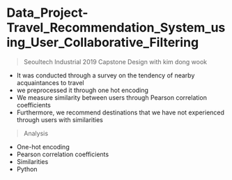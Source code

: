 # Data_Project-Travel_Recommendation_System_using_User_Collaborative_Filtering
> Seoultech Industrial 2019 Capstone Design with kim dong wook
* It was conducted through a survey on the tendency of nearby acquaintances to travel
* we preprocessed it through one hot encoding
* We measure similarity between users through Pearson correlation coefficients
* Furthermore, we recommend destinations that we have not experienced through users with similarities
> Analysis
* One-hot encoding
* Pearson correlation coefficients
* Similarities
* Python
